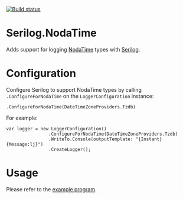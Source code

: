 [![Build status](https://ci.appveyor.com/api/projects/status/7hn6lvwv1ikxsxrn/branch/master?svg=true)](https://ci.appveyor.com/project/kingboyk/serilog-nodatime/branch/master)

# Serilog.NodaTime
Adds support for logging [NodaTime](https://github.com/nodatime/nodatime) types with [Serilog](https://github.com/serilog/serilog).

# Configuration
Configure Serilog to support NodaTime types by calling `.ConfigureForNodaTime` on the `LoggerConfiguration` instance:

`.ConfigureForNodaTime(DateTimeZoneProviders.Tzdb)`

For example:

    var logger = new LoggerConfiguration()
                    .ConfigureForNodaTime(DateTimeZoneProviders.Tzdb)
                    .WriteTo.Console(outputTemplate: "{Instant} {Message:lj}")
                    .CreateLogger();

# Usage
Please refer to the [example program](https://github.com/kingboyk/Serilog.NodaTime/blob/master/Serilog.NodaTime.Example/Program.cs).